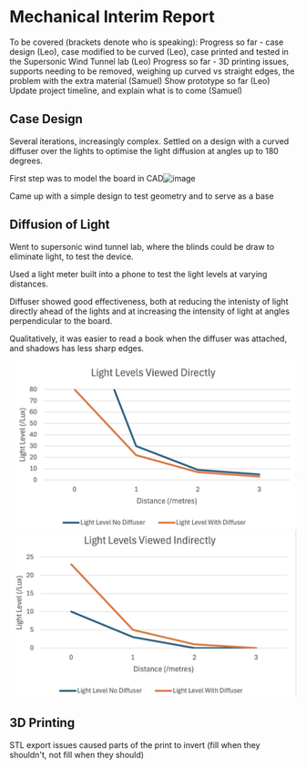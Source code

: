 # Mechanical Interim Report

To be covered (brackets denote who is speaking):
Progress so far - case design (Leo), case modified to be curved (Leo), case printed and tested in the Supersonic Wind Tunnel lab (Leo)
Progress so far - 3D printing issues, supports needing to be removed, weighing up curved vs straight edges, the problem with the extra material (Samuel)
Show prototype so far (Leo)
Update project timeline, and explain what is to come (Samuel)

## Case Design

Several iterations, increasingly complex. Settled on a design with a curved diffuser over the lights to optimise the light diffusion at angles up to 180 degrees.

First step was to model the board in CAD![image](https://github.com/user-attachments/assets/a8930914-eaa3-44f2-bdb3-0dff3b05e5b3)

Came up with a simple design to test geometry and to serve as a base





## Diffusion of Light

Went to supersonic wind tunnel lab, where the blinds could be draw to eliminate light, to test the device.

Used a light meter built into a phone to test the light levels at varying distances.

Diffuser showed good effectiveness, both at reducing the intenisty of light directly ahead of the lights and at increasing the intensity of light at angles perpendicular to the board.

Qualitatively, it was easier to read a book when the diffuser was attached, and shadows has less sharp edges.

<img src="assets/Benylight_direct_readings.png" alt="Alt Text" width="700" height="auto" >



<img src="assets/Benylight_indirect_readings.png" alt="Alt Text" width="700" height="auto" >

## 3D Printing

STL export issues caused parts of the print to invert (fill when they shouldn't, not fill when they should)
